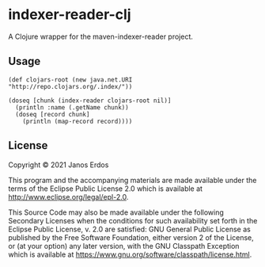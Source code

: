 # indexer-reader-clj

A Clojure wrapper for the maven-indexer-reader project.

## Usage

```
(def clojars-root (new java.net.URI "http://repo.clojars.org/.index/"))

(doseq [chunk (index-reader clojars-root nil)]
  (println :name (.getName chunk))
  (doseq [record chunk]
    (println (map-record record))))
```

## License

Copyright © 2021 Janos Erdos

This program and the accompanying materials are made available under the
terms of the Eclipse Public License 2.0 which is available at
http://www.eclipse.org/legal/epl-2.0.

This Source Code may also be made available under the following Secondary
Licenses when the conditions for such availability set forth in the Eclipse
Public License, v. 2.0 are satisfied: GNU General Public License as published by
the Free Software Foundation, either version 2 of the License, or (at your
option) any later version, with the GNU Classpath Exception which is available
at https://www.gnu.org/software/classpath/license.html.
